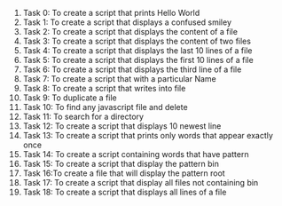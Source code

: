 1. Task 0: To create a script that prints Hello World
2. Task 1: To create a script that displays a confused smiley
3. Task 2: To create a script that displays the content of a file
4. Task 3: To create a script that displays the content of two files
5. Task 4: To create a script that displays the last 10 lines of a file
6. Task 5: To create a script that displays the first 10 lines of a file
7. Task 6: To create a script that displays the third line of a file
8. Task 7: To create a script that with a particular Name
9. Task 8: To create  a script that writes into file
10. Task 9: To duplicate a file
11. Task 10: To find any javascript file and delete
12. Task 11: To search for a directory
13. Task 12: To create a script that displays 10 newest line
14. Task 13: To create a script that prints only words that appear exactly once
15. Task 14: To create a script containing words that have pattern
16. Task 15: To create a script that display the pattern bin
17. Task 16:To create a file that will display the pattern root
18. Task 17: To create a script that display all files not containing bin
19. Task 18: To create a script that displays all lines of a file
